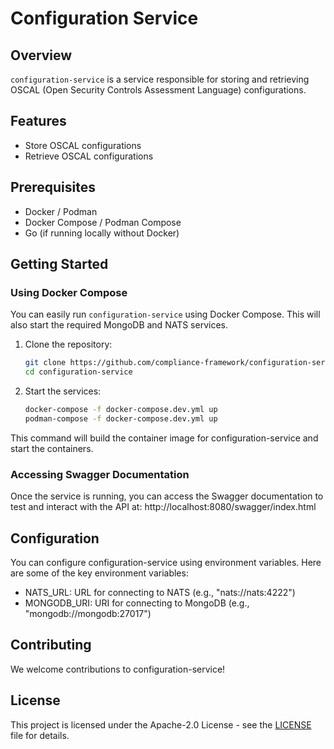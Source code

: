 # Configuration Service

## Overview
`configuration-service` is a service responsible for storing and retrieving OSCAL (Open Security Controls Assessment Language) configurations.

## Features
- Store OSCAL configurations
- Retrieve OSCAL configurations

## Prerequisites
- Docker / Podman
- Docker Compose / Podman Compose
- Go (if running locally without Docker)

## Getting Started

### Using Docker Compose

You can easily run `configuration-service` using Docker Compose. This will also start the required MongoDB and NATS services.

1. Clone the repository:

   ```sh
   git clone https://github.com/compliance-framework/configuration-service.git
   cd configuration-service

2. Start the services:

   ```sh
   docker-compose -f docker-compose.dev.yml up
   podman-compose -f docker-compose.dev.yml up

This command will build the container image for configuration-service and start the containers.

### Accessing Swagger Documentation

Once the service is running, you can access the Swagger documentation to test and interact with the API at: http://localhost:8080/swagger/index.html

## Configuration
You can configure configuration-service using environment variables. Here are some of the key environment variables:

- NATS_URL: URL for connecting to NATS (e.g., "nats://nats:4222")
- MONGODB_URI: URI for connecting to MongoDB (e.g., "mongodb://mongodb:27017")

## Contributing
We welcome contributions to configuration-service!

## License
This project is licensed under the Apache-2.0 License - see the [LICENSE](LICENSE) file for details.




